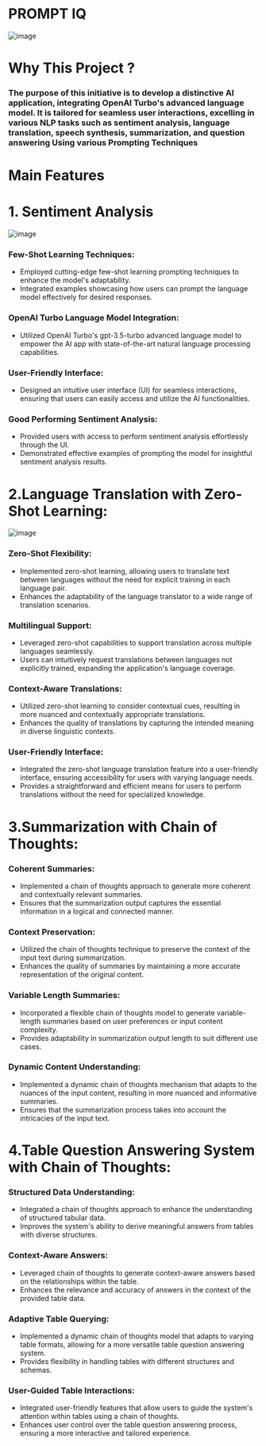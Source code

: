 # PROMPT IQ 

![image](https://github.com/praveendecode/PromptIQ/assets/95226524/8874cd98-f795-4a41-9229-3ecd27f7fc62)


# **Why This Project ?**
### **The purpose of this initiative is to develop a distinctive AI application, integrating OpenAI Turbo's advanced language model. It is tailored for seamless user interactions, excelling in various NLP tasks such as sentiment analysis, language translation, speech synthesis, summarization, and question answering Using various Prompting Techniques**



# **Main Features** 



# **1. Sentiment Analysis**




  ![image](https://github.com/praveendecode/PromptIQ/assets/95226524/2dffe72b-d4b2-4275-8c85-2a68610d0390)

 ### **Few-Shot Learning Techniques:**
   - Employed cutting-edge few-shot learning prompting techniques to enhance the model's adaptability.
   - Integrated examples showcasing how users can prompt the language model effectively for desired responses.

### **OpenAI Turbo Language Model Integration:**
   - Utilized OpenAI Turbo's gpt-3.5-turbo advanced language model to empower the AI app with state-of-the-art natural language processing capabilities.

### **User-Friendly Interface:**
   - Designed an intuitive user interface (UI) for seamless interactions, ensuring that users can easily access and utilize the AI functionalities.

### **Good Performing Sentiment Analysis:**
   - Provided users with access to perform sentiment analysis effortlessly through the UI.
   - Demonstrated effective examples of prompting the model for insightful sentiment analysis results.


# **2.Language Translation with Zero-Shot Learning:**

![image](https://github.com/praveendecode/PromptIQ/assets/95226524/0b8911e4-63cd-4657-9619-6d656742d055)



###  **Zero-Shot Flexibility:**
   - Implemented zero-shot learning, allowing users to translate text between languages without the need for explicit training in each language pair.
   - Enhances the adaptability of the language translator to a wide range of translation scenarios.

### **Multilingual Support:**
   - Leveraged zero-shot capabilities to support translation across multiple languages seamlessly.
   - Users can intuitively request translations between languages not explicitly trained, expanding the application's language coverage.

### **Context-Aware Translations:**
   - Utilized zero-shot learning to consider contextual cues, resulting in more nuanced and contextually appropriate translations.
   - Enhances the quality of translations by capturing the intended meaning in diverse linguistic contexts.

### **User-Friendly Interface:**
   - Integrated the zero-shot language translation feature into a user-friendly interface, ensuring accessibility for users with varying language needs.
   - Provides a straightforward and efficient means for users to perform translations without the need for specialized knowledge.



# **3.Summarization with Chain of Thoughts:**
### **Coherent Summaries:**
   - Implemented a chain of thoughts approach to generate more coherent and contextually relevant summaries.
   - Ensures that the summarization output captures the essential information in a logical and connected manner.

### **Context Preservation:**
   - Utilized the chain of thoughts technique to preserve the context of the input text during summarization.
   - Enhances the quality of summaries by maintaining a more accurate representation of the original content.

### **Variable Length Summaries:**
   - Incorporated a flexible chain of thoughts model to generate variable-length summaries based on user preferences or input content complexity.
   - Provides adaptability in summarization output length to suit different use cases.

### **Dynamic Content Understanding:**
   - Implemented a dynamic chain of thoughts mechanism that adapts to the nuances of the input content, resulting in more nuanced and informative summaries.
   - Ensures that the summarization process takes into account the intricacies of the input text.





# **4.Table Question Answering System with Chain of Thoughts:**
### **Structured Data Understanding:**
   - Integrated a chain of thoughts approach to enhance the understanding of structured tabular data.
   - Improves the system's ability to derive meaningful answers from tables with diverse structures.

### **Context-Aware Answers:**
   - Leveraged chain of thoughts to generate context-aware answers based on the relationships within the table.
   - Enhances the relevance and accuracy of answers in the context of the provided table data.

### **Adaptive Table Querying:**
   - Implemented a dynamic chain of thoughts model that adapts to varying table formats, allowing for a more versatile table question answering system.
   - Provides flexibility in handling tables with different structures and schemas.

### **User-Guided Table Interactions:**
   - Integrated user-friendly features that allow users to guide the system's attention within tables using a chain of thoughts.
   - Enhances user control over the table question answering process, ensuring a more interactive and tailored experience.

